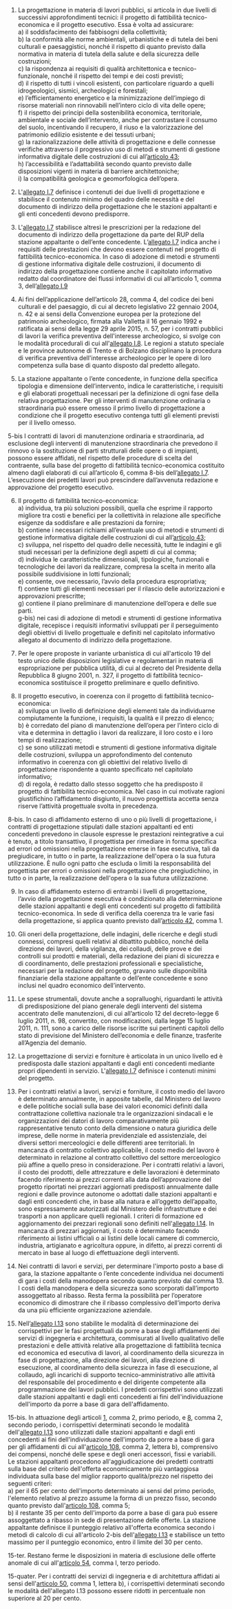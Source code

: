 1. La progettazione in materia di lavori pubblici, si articola in due livelli di successivi approfondimenti tecnici: il progetto di fattibilità tecnico-economica e il progetto esecutivo. Essa è volta ad assicurare:<br>a) il soddisfacimento dei fabbisogni della collettività;<br>b) la conformità alle norme ambientali, urbanistiche e di tutela dei beni culturali e paesaggistici, nonché il rispetto di quanto previsto dalla normativa in materia di tutela della salute e della sicurezza delle costruzioni;<br>c) la rispondenza ai requisiti di qualità architettonica e tecnico-funzionale, nonché il rispetto dei tempi e dei costi previsti;<br>d) il rispetto di tutti i vincoli esistenti, con particolare riguardo a quelli idrogeologici, sismici, archeologici e forestali;<br>e) l’efficientamento energetico e la minimizzazione dell’impiego di risorse materiali non rinnovabili nell’intero ciclo di vita delle opere;<br>f) il rispetto dei principi della sostenibilità economica, territoriale, ambientale e sociale dell’intervento, anche per contrastare il consumo del suolo, incentivando il recupero, il riuso e la valorizzazione del patrimonio edilizio esistente e dei tessuti urbani;<br>g) la razionalizzazione delle attività di progettazione e delle connesse verifiche attraverso il progressivo uso di metodi e strumenti di gestione informativa digitale delle costruzioni di cui all’[articolo 43](/index.html?article=articolo-43&version=2);<br>h) l’accessibilità e l’adattabilità secondo quanto previsto dalle disposizioni vigenti in materia di barriere architettoniche;<br>i) la compatibilità geologica e geomorfologica dell’opera.

2. L'[allegato I.7](/index.html?section=attachment-1-7&version=2) definisce i contenuti dei due livelli di progettazione e stabilisce il contenuto minimo del quadro delle necessità e del documento di indirizzo della progettazione che le stazioni appaltanti e gli enti concedenti devono predisporre.

3. L'[allegato I.7](/index.html?section=attachment-1-7&version=2) stabilisce altresì le prescrizioni per la redazione del documento di indirizzo della progettazione da parte del RUP della stazione appaltante o dell’ente concedente. L’[allegato I.7](/index.html?section=attachment-1-7&version=2) indica anche i requisiti delle prestazioni che devono essere contenuti nel progetto di fattibilità tecnico-economica. In caso di adozione di metodi e strumenti di gestione informativa digitale delle costruzioni, il documento di indirizzo della progettazione contiene anche il capitolato informativo redatto dal coordinatore dei flussi informativi di cui all’articolo 1, comma 3, dell’[allegato I.9](/index.html?section=attachment-1-9&version=2)

4. Ai fini dell’applicazione dell’articolo 28, comma 4, del codice dei beni culturali e del paesaggio, di cui al decreto legislativo 22 gennaio 2004, n. 42 e ai sensi della Convenzione europea per la protezione del patrimonio archeologico, firmata alla Valletta il 16 gennaio 1992 e ratificata ai sensi della legge 29 aprile 2015, n. 57, per i contratti pubblici di lavori la verifica preventiva dell'interesse archeologico, si svolge con le modalità procedurali di cui all'[allegato I.8](/index.html?section=attachment-1-8&version=2). Le regioni a statuto speciale e le province autonome di Trento e di Bolzano disciplinano la procedura di verifica preventiva dell'interesse archeologico per le opere di loro competenza sulla base di quanto disposto dal predetto allegato.

5. La stazione appaltante o l’ente concedente, in funzione della specifica tipologia e dimensione dell’intervento, indica le caratteristiche, i requisiti e gli elaborati progettuali necessari per la definizione di ogni fase della relativa progettazione. Per gli interventi di manutenzione ordinaria o straordinaria può essere omesso il primo livello di progettazione a condizione che il progetto esecutivo contenga tutti gli elementi previsti per il livello omesso.

5-bis I contratti di lavori di manutenzione ordinaria e straordinaria, ad esclusione degli interventi di manutenzione straordinaria che prevedono il rinnovo o la sostituzione di parti strutturali delle opere o di impianti, possono essere affidati, nel rispetto delle procedure di scelta del contraente, sulla base del progetto di fattibilità tecnico-economica costituito almeno dagli elaborati di cui all’articolo 6, comma 8-bis dell’[allegato I.7](/index.html?section=attachment-1-7&version=2). L’esecuzione dei predetti lavori può prescindere dall’avvenuta redazione e approvazione del progetto esecutivo.

6. Il progetto di fattibilità tecnico-economica:<br>a) individua, tra più soluzioni possibili, quella che esprime il rapporto migliore tra costi e benefici per la collettività in relazione alle specifiche esigenze da soddisfare e alle prestazioni da fornire;<br>b) contiene i necessari richiami all’eventuale uso di metodi e strumenti di gestione informativa digitale delle costruzioni di cui all’[articolo 43](/index.html?article=articolo-43&version=2);<br>c) sviluppa, nel rispetto del quadro delle necessità, tutte le indagini e gli studi necessari per la definizione degli aspetti di cui al comma;<br>d) individua le caratteristiche dimensionali, tipologiche, funzionali e tecnologiche dei lavori da realizzare, compresa la scelta in merito alla possibile suddivisione in lotti funzionali;<br>e) consente, ove necessario, l’avvio della procedura espropriativa;<br>f) contiene tutti gli elementi necessari per il rilascio delle autorizzazioni e approvazioni prescritte;<br>g) contiene il piano preliminare di manutenzione dell’opera e delle sue parti.<br>g-bis) nei casi di adozione di metodi e strumenti di gestione informativa digitale, recepisce i requisiti informativi sviluppati per il perseguimento degli obiettivi di livello progettuale e definiti nel capitolato informativo allegato al documento di indirizzo della progettazione.

7. Per le opere proposte in variante urbanistica di cui all'articolo 19 del testo unico delle disposizioni legislative e regolamentari in materia di espropriazione per pubblica utilità, di cui al decreto del Presidente della Repubblica 8 giugno 2001, n. 327, il progetto di fattibilità tecnico-economica sostituisce il progetto preliminare e quello definitivo.

8. Il progetto esecutivo, in coerenza con il progetto di fattibilità tecnico-economica:<br>a) sviluppa un livello di definizione degli elementi tale da individuarne compiutamente la funzione, i requisiti, la qualità e il prezzo di elenco;<br>b) è corredato del piano di manutenzione dell’opera per l’intero ciclo di vita e determina in dettaglio i lavori da realizzare, il loro costo e i loro tempi di realizzazione;<br>c) se sono utilizzati metodi e strumenti di gestione informativa digitale delle costruzioni, sviluppa un approfondimento del contenuto informativo in coerenza con gli obiettivi del relativo livello di progettazione rispondente a quanto specificato nel capitolato informativo;<br>d) di regola, è redatto dallo stesso soggetto che ha predisposto il progetto di fattibilità tecnico-economica. Nel caso in cui motivate ragioni giustifichino l’affidamento disgiunto, il nuovo progettista accetta senza riserve l’attività progettuale svolta in precedenza.

8-bis. In caso di affidamento esterno di uno o più livelli di progettazione, i contratti di progettazione stipulati dalle stazioni appaltanti ed enti concedenti prevedono in clausole espresse le prestazioni reintegrative a cui è tenuto, a titolo transattivo, il progettista per rimediare in forma specifica ad errori od omissioni nella progettazione emerse in fase esecutiva, tali da pregiudicare, in tutto o in parte, la realizzazione dell'opera o la sua futura utilizzazione. È nullo ogni patto che escluda o limiti la responsabilità del progettista per errori o omissioni nella progettazione che pregiudichino, in tutto o in parte, la realizzazione dell'opera o la sua futura utilizzazione.

9. In caso di affidamento esterno di entrambi i livelli di progettazione, l’avvio della progettazione esecutiva è condizionato alla determinazione delle stazioni appaltanti e degli enti concedenti sul progetto di fattibilità tecnico-economica. In sede di verifica della coerenza tra le varie fasi della progettazione, si applica quanto previsto dall’[articolo 42](/index.html?article=articolo-42&version=1), comma 1.

10. Gli oneri della progettazione, delle indagini, delle ricerche e degli studi connessi, compresi quelli relativi al dibattito pubblico, nonché della direzione dei lavori, della vigilanza, dei collaudi, delle prove e dei controlli sui prodotti e materiali, della redazione dei piani di sicurezza e di coordinamento, delle prestazioni professionali e specialistiche, necessari per la redazione del progetto, gravano sulle disponibilità finanziarie della stazione appaltante o dell’ente concedente e sono inclusi nel quadro economico dell’intervento.

11. Le spese strumentali, dovute anche a sopralluoghi, riguardanti le attività di predisposizione del piano generale degli interventi del sistema accentrato delle manutenzioni, di cui all’articolo 12 del decreto-legge 6 luglio 2011, n. 98, convertito, con modificazioni, dalla legge 15 luglio 2011, n. 111, sono a carico delle risorse iscritte sui pertinenti capitoli dello stato di previsione del Ministero dell’economia e delle finanze, trasferite all’Agenzia del demanio.

12. La progettazione di servizi e forniture è articolata in un unico livello ed è predisposta dalle stazioni appaltanti e dagli enti concedenti mediante propri dipendenti in servizio. L'[allegato I.7](/index.html?section=attachment-1-7&version=2) definisce i contenuti minimi del progetto.

13. Per i contratti relativi a lavori, servizi e forniture, il costo medio del lavoro è determinato annualmente, in apposite tabelle, dal Ministero del lavoro e delle politiche sociali sulla base dei valori economici definiti dalla contrattazione collettiva nazionale tra le organizzazioni sindacali e le organizzazioni dei datori di lavoro comparativamente più rappresentative tenuto conto della dimensione o natura giuridica delle imprese, delle norme in materia previdenziale ed assistenziale, dei diversi settori merceologici e delle differenti aree territoriali. In mancanza di contratto collettivo applicabile, il costo medio del lavoro è determinato in relazione al contratto collettivo del settore merceologico più affine a quello preso in considerazione. Per i contratti relativi a lavori, il costo dei prodotti, delle attrezzature e delle lavorazioni è determinato facendo riferimento ai prezzi correnti alla data dell’approvazione del progetto riportati nei prezzari aggiornati predisposti annualmente dalle regioni e dalle province autonome o adottati dalle stazioni appaltanti e dagli enti concedenti che, in base alla natura e all’oggetto dell’appalto, sono espressamente autorizzati dal Ministero delle infrastrutture e dei trasporti a non applicare quelli regionali. I criteri di formazione ed aggiornamento dei prezzari regionali sono definiti nell'[allegato I.14](/index.html?section=attachment-1-14&version=2). In mancanza di prezzari aggiornati, il costo è determinato facendo riferimento ai listini ufficiali o ai listini delle locali camere di commercio, industria, artigianato e agricoltura oppure, in difetto, ai prezzi correnti di mercato in base al luogo di effettuazione degli interventi.

14. Nei contratti di lavori e servizi, per determinare l'importo posto a base di gara, la stazione appaltante o l’ente concedente individua nei documenti di gara i costi della manodopera secondo quanto previsto dal comma 13. I costi della manodopera e della sicurezza sono scorporati dall’importo assoggettato al ribasso. Resta ferma la possibilità per l’operatore economico di dimostrare che il ribasso complessivo dell’importo deriva da una più efficiente organizzazione aziendale.

15. Nell’[allegato I.13](/index.html?section=attachment-1-13&version=2) sono stabilite le modalità di determinazione dei corrispettivi per le fasi progettuali da porre a base degli affidamenti dei servizi di ingegneria e architettura, commisurati al livello qualitativo delle prestazioni e delle attività relative alla progettazione di fattibilità tecnica ed economica ed esecutiva di lavori, al coordinamento della sicurezza in fase di progettazione, alla direzione dei lavori, alla direzione di esecuzione, al coordinamento della sicurezza in fase di esecuzione, al collaudo, agli incarichi di supporto tecnico-amministrativo alle attività del responsabile del procedimento e del dirigente competente alla programmazione dei lavori pubblici. I predetti corrispettivi sono utilizzati dalle stazioni appaltanti e dagli enti concedenti ai fini dell'individuazione dell'importo da porre a base di gara dell'affidamento.

15-bis. In attuazione degli articoli [1](/index.html?article=articolo-1&version=2), comma 2, primo periodo, e [8](/index.html?article=articolo-8&version=2), comma 2, secondo periodo, i corrispettivi determinati secondo le modalità dell'[allegato I.13](/index.html?section=attachment-1-13&version=2) sono utilizzati dalle stazioni appaltanti e dagli enti concedenti ai fini dell'individuazione dell'importo da porre a base di gara per gli affidamenti di cui all'[articolo 108](/index.html?article=articolo-108&version=2), comma 2, lettera b), comprensivo dei compensi, nonché delle spese e degli oneri accessori, fissi e variabili. Le stazioni appaltanti procedono all'aggiudicazione dei predetti contratti sulla base del criterio dell'offerta economicamente più vantaggiosa individuata sulla base del miglior rapporto qualità/prezzo nel rispetto dei seguenti criteri:<br>a) per il 65 per cento dell'importo determinato ai sensi del primo periodo, l'elemento relativo al prezzo assume la forma di un prezzo fisso, secondo quanto previsto dall'[articolo 108](/index.html?article=articolo-108&version=2), comma 5;<br>b) il restante 35 per cento dell'importo da porre a base di gara può essere assoggettato a ribasso in sede di presentazione delle offerte. La stazione appaltante definisce il punteggio relativo all'offerta economica secondo i metodi di calcolo di cui all'articolo 2-bis dell'[allegato I.13](/index.html?section=attachment-1-13&version=2) e stabilisce un tetto massimo per il punteggio economico, entro il limite del 30 per cento.

15-ter. Restano ferme le disposizioni in materia di esclusione delle offerte anomale di cui all'[articolo 54](/index.html?article=articolo-54&version=1), comma l, terzo periodo.

15-quater. Per i contratti dei servizi di ingegneria e di architettura affidati ai sensi dell'[articolo 50](/index.html?article=articolo-50&version=2), comma 1, lettera b), i corrispettivi determinati secondo le modalità dell'allegato I.13 possono essere ridotti in percentuale non superiore al 20 per cento.

